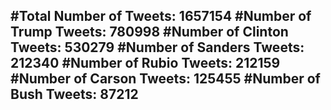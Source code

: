 #Total Number of Tweets: 1657154 
#Number of Trump Tweets: 780998
#Number of Clinton Tweets: 530279
#Number of Sanders Tweets: 212340
#Number of Rubio Tweets: 212159
#Number of Carson Tweets: 125455
#Number of Bush Tweets: 87212
---
